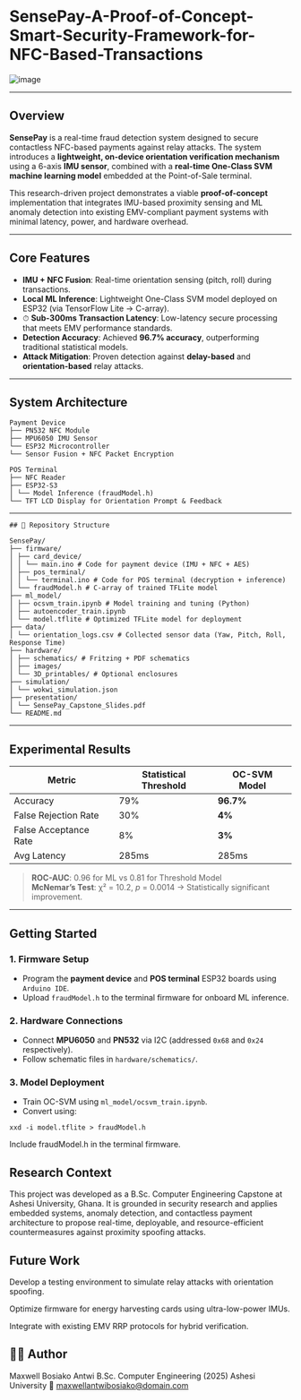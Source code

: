 # SensePay-A-Proof-of-Concept-Smart-Security-Framework-for-NFC-Based-Transactions

![image](https://github.com/user-attachments/assets/36f17fbd-2e20-4660-87f8-d18bc587987d)

---

## Overview

**SensePay** is a real-time fraud detection system designed to secure contactless NFC-based payments against relay attacks. The system introduces a **lightweight, on-device orientation verification mechanism** using a 6-axis **IMU sensor**, combined with a **real-time One-Class SVM machine learning model** embedded at the Point-of-Sale terminal.

This research-driven project demonstrates a viable **proof-of-concept** implementation that integrates IMU-based proximity sensing and ML anomaly detection into existing EMV-compliant payment systems with minimal latency, power, and hardware overhead.

---

## Core Features

-  **IMU + NFC Fusion**: Real-time orientation sensing (pitch, roll) during transactions.
-  **Local ML Inference**: Lightweight One-Class SVM model deployed on ESP32 (via TensorFlow Lite → C-array).
- ⏱ **Sub-300ms Transaction Latency**: Low-latency secure processing that meets EMV performance standards.
-  **Detection Accuracy**: Achieved **96.7% accuracy**, outperforming traditional statistical models.
-  **Attack Mitigation**: Proven detection against **delay-based** and **orientation-based** relay attacks.

---

##  System Architecture
```
Payment Device
├── PN532 NFC Module
├── MPU6050 IMU Sensor
└── ESP32 Microcontroller
└── Sensor Fusion + NFC Packet Encryption

POS Terminal
├── NFC Reader
├── ESP32-S3
│ └── Model Inference (fraudModel.h)
└── TFT LCD Display for Orientation Prompt & Feedback
```
---
```
## 📂 Repository Structure

SensePay/
├── firmware/
│ ├── card_device/
│ │ └── main.ino # Code for payment device (IMU + NFC + AES)
│ ├── pos_terminal/
│ │ └── terminal.ino # Code for POS terminal (decryption + inference)
│ └── fraudModel.h # C-array of trained TFLite model
├── ml_model/
│ ├── ocsvm_train.ipynb # Model training and tuning (Python)
│ ├── autoencoder_train.ipynb
│ └── model.tflite # Optimized TFLite model for deployment
├── data/
│ └── orientation_logs.csv # Collected sensor data (Yaw, Pitch, Roll, Response Time)
├── hardware/
│ ├── schematics/ # Fritzing + PDF schematics
│ ├── images/
│ └── 3D_printables/ # Optional enclosures
├── simulation/
│ └── wokwi_simulation.json
├── presentation/
│ └── SensePay_Capstone_Slides.pdf
└── README.md
```
---

## Experimental Results

| Metric               | Statistical Threshold | OC-SVM Model |
|----------------------|-----------------------|--------------|
| Accuracy             | 79%                   | **96.7%**    |
| False Rejection Rate | 30%                   | **4%**       |
| False Acceptance Rate| 8%                    | **3%**       |
| Avg Latency          | 285ms                 | 285ms        |

> **ROC-AUC**: 0.96 for ML vs 0.81 for Threshold Model  
> **McNemar’s Test**: χ² = 10.2, *p* = 0.0014 → Statistically significant improvement.

---

##  Getting Started

### 1. Firmware Setup

- Program the **payment device** and **POS terminal** ESP32 boards using `Arduino IDE`.
- Upload `fraudModel.h` to the terminal firmware for onboard ML inference.

### 2. Hardware Connections

- Connect **MPU6050** and **PN532** via I2C (addressed `0x68` and `0x24` respectively).
- Follow schematic files in `hardware/schematics/`.

### 3. Model Deployment

- Train OC-SVM using `ml_model/ocsvm_train.ipynb`.
- Convert using:
```
xxd -i model.tflite > fraudModel.h
```
Include fraudModel.h in the terminal firmware.

## Research Context
This project was developed as a B.Sc. Computer Engineering Capstone at Ashesi University, Ghana. It is grounded in security research and applies embedded systems, anomaly detection, and contactless payment architecture to propose real-time, deployable, and resource-efficient countermeasures against proximity spoofing attacks.

## Future Work
Develop a testing environment to simulate relay attacks with orientation spoofing.

Optimize firmware for energy harvesting cards using ultra-low-power IMUs.

Integrate with existing EMV RRP protocols for hybrid verification.

## 👨‍🔬 Author
Maxwell Bosiako Antwi
B.Sc. Computer Engineering (2025)
Ashesi University
📧 maxwellantwibosiako@domain.com
